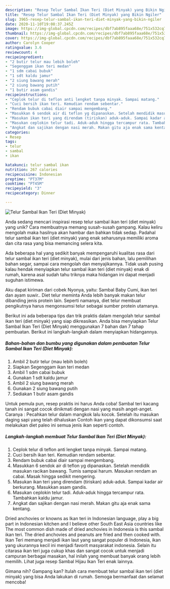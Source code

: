 ```yaml
---
description: "Resep Telur Sambal Ikan Teri (Diet Minyak) yang Bikin Ngiler"
title: "Resep Telur Sambal Ikan Teri (Diet Minyak) yang Bikin Ngiler"
slug: 3965-resep-telur-sambal-ikan-teri-diet-minyak-yang-bikin-ngiler
date: 2020-11-10T19:08:37.245Z
image: https://img-global.cpcdn.com/recipes/dbf7ab895faaa68e/751x532cq70/telur-sambal-ikan-teri-diet-minyak-foto-resep-utama.jpg
thumbnail: https://img-global.cpcdn.com/recipes/dbf7ab895faaa68e/751x532cq70/telur-sambal-ikan-teri-diet-minyak-foto-resep-utama.jpg
cover: https://img-global.cpcdn.com/recipes/dbf7ab895faaa68e/751x532cq70/telur-sambal-ikan-teri-diet-minyak-foto-resep-utama.jpg
author: Carolyn Cooper
ratingvalue: 3.6
reviewcount: 4
recipeingredient:
- "2 butir telur mau lebih boleh"
- "Segenggam ikan teri medan"
- "1 sdm cabai bubuk"
- "1 sdt kaldu jamur"
- "2 siung bawang merah"
- "2 siung bawang putih"
- "1 butir asam gandis"
recipeinstructions:
- "Ceplok telur di teflon anti lengket tanpa minyak. Sampai matang."
- "Cuci bersih ikan teri. Kemudian rendam sebentar."
- "Rendam bubuk cabai diair sampai mengembang."
- "Masukkan 6 sendok air di teflon yg dipanaskan. Setelah mendidik masukan racikan bawang. Tumis sampai harum. Masukan rendam an cabai. Masak hingga sedikit mengering."
- "Masukan ikan teri yang direndam (tiriskan) aduk-aduk. Sampai kadar air berkurang. Masukkan asam gandis."
- "Masukan ceplokin telur tadi. Aduk-aduk hingga tercampur rata. Tambahkan kaldu jamur."
- "Angkat dan sajikan dengan nasi merah. Makan gitu aja enak sama kentang."
categories:
- Resep
tags:
- telur
- sambal
- ikan

katakunci: telur sambal ikan 
nutrition: 267 calories
recipecuisine: Indonesian
preptime: "PT37M"
cooktime: "PT45M"
recipeyield: "3"
recipecategory: Dinner

---
```



![Telur Sambal Ikan Teri (Diet Minyak)](https://img-global.cpcdn.com/recipes/dbf7ab895faaa68e/751x532cq70/telur-sambal-ikan-teri-diet-minyak-foto-resep-utama.jpg)

Anda sedang mencari inspirasi resep telur sambal ikan teri (diet minyak) yang unik? Cara membuatnya memang susah-susah gampang. Kalau keliru mengolah maka hasilnya akan hambar dan bahkan tidak sedap. Padahal telur sambal ikan teri (diet minyak) yang enak seharusnya memiliki aroma dan cita rasa yang bisa memancing selera kita.

Ada beberapa hal yang sedikit banyak mempengaruhi kualitas rasa dari telur sambal ikan teri (diet minyak), mulai dari jenis bahan, lalu pemilihan bahan segar, sampai cara mengolah dan menyajikannya. Tidak usah pusing kalau hendak menyiapkan telur sambal ikan teri (diet minyak) enak di rumah, karena asal sudah tahu triknya maka hidangan ini dapat menjadi suguhan istimewa.

Aku dapat kiriman dari cobek Nyonya, yaitu: Sambal Baby Cumi, ikan teri dan ayam suwir.. Diet telur meminta Anda lebih banyak makan telur dibanding jenis protein lain. Seperti namanya, diet telur membuat pengikutnya harus mengonsumsi telur sebagai sumber protein utamanya.


Berikut ini ada beberapa tips dan trik praktis dalam mengolah telur sambal ikan teri (diet minyak) yang siap dikreasikan. Anda bisa menyiapkan Telur Sambal Ikan Teri (Diet Minyak) menggunakan 7 bahan dan 7 tahap pembuatan. Berikut ini langkah-langkah dalam menyiapkan hidangannya.

<!--inarticleads1-->

##### Bahan-bahan dan bumbu yang digunakan dalam pembuatan Telur Sambal Ikan Teri (Diet Minyak):

1. Ambil 2 butir telur (mau lebih boleh)
1. Siapkan Segenggam ikan teri medan
1. Ambil 1 sdm cabai bubuk
1. Gunakan 1 sdt kaldu jamur
1. Ambil 2 siung bawang merah
1. Gunakan 2 siung bawang putih
1. Sediakan 1 butir asam gandis


Untuk pemula pun, resep praktis ini harus Anda coba! Sambal teri kacang tanah ini sangat cocok dinikmati dengan nasi yang masih anget-anget. Caranya : Pecahkan telur dalam mangkok lalu kocok. Setelah itu masukan daging sapi yang telah dihaluskan Contoh ikan yang dapat dikonsumsi saat melakukan diet paleo ini semua jenis ikan seperti contoh. 

<!--inarticleads2-->

##### Langkah-langkah membuat Telur Sambal Ikan Teri (Diet Minyak):

1. Ceplok telur di teflon anti lengket tanpa minyak. Sampai matang.
1. Cuci bersih ikan teri. Kemudian rendam sebentar.
1. Rendam bubuk cabai diair sampai mengembang.
1. Masukkan 6 sendok air di teflon yg dipanaskan. Setelah mendidik masukan racikan bawang. Tumis sampai harum. Masukan rendam an cabai. Masak hingga sedikit mengering.
1. Masukan ikan teri yang direndam (tiriskan) aduk-aduk. Sampai kadar air berkurang. Masukkan asam gandis.
1. Masukan ceplokin telur tadi. Aduk-aduk hingga tercampur rata. Tambahkan kaldu jamur.
1. Angkat dan sajikan dengan nasi merah. Makan gitu aja enak sama kentang.


Dried anchovies or knowns as Ikan teri in Indonesian language, play a big part in Indonesian kitchen and I believe other South East Asia countries like The most common dish made of dried anchovies in Indonesia is this sambal ikan teri. The dried anchovies and peanuts are fried and then cooked with. Ikan Teri memang menjadi ikan laut yang sangat populer di Indonesia, ikan yang ukurannya kecil ini menjadi favorit masyarakat indonesia. Selain itu citarasa ikan teri juga cukup khas dan sangat cocok untuk menjadi campuran berbagai masakan, hal inilah yang membuat banyak orang lebih memilih. Lihat juga resep Sambal Hijau Ikan Teri enak lainnya. 

Gimana nih? Gampang kan? Itulah cara membuat telur sambal ikan teri (diet minyak) yang bisa Anda lakukan di rumah. Semoga bermanfaat dan selamat mencoba!
